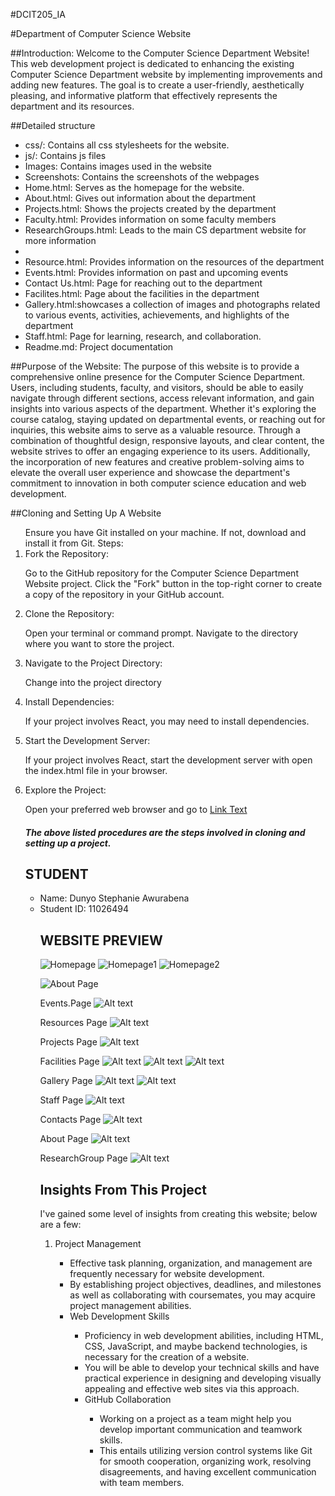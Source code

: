 #DCIT205_IA

#Department of Computer Science Website


##Introduction:
Welcome to the Computer Science Department Website! This web development project is dedicated to enhancing the existing
 Computer Science Department website by implementing improvements and adding new features. 
The goal is to create a user-friendly, aesthetically pleasing, and 
informative platform that effectively represents the department and its resources.

##Detailed structure
<ul>
<li>css/: Contains all css stylesheets for the website.</li>
<li>js/: Contains js files</li>
<li>Images: Contains images used in the website</li>
<li>Screenshots: Contains the screenshots of the webpages</li>
<li>Home.html: Serves as the homepage for the website.</li>
<li>About.html: Gives out information about the department</li>
<li>Projects.html: Shows the projects created by the department</li>
<li>Faculty.html: Provides information on some faculty members</li>
<li>ResearchGroups.html: Leads to the main CS department website for more information<li>
<li>Resource.html: Provides information on the resources of the department</li>
<li>Events.html: Provides information on past and upcoming events</li>
<li>Contact Us.html: Page for reaching out to the department</li>
<li>Facilites.html: Page about the facilities in the department</li> 
<li>Gallery.html:showcases a collection of images and photographs related to various    events, activities, achievements, and highlights of the department </li>
<li>Staff.html: Page for learning, research, and collaboration.</li>
<li>Readme.md: Project documentation</li>
</ul>

##Purpose of the Website:
The purpose of this website is to provide a comprehensive online presence for the Computer Science Department. Users, including students, faculty, and visitors,
 should be able to easily navigate through different sections, 
access relevant information, and gain insights into various aspects of the department. Whether it's exploring the course catalog, staying updated on departmental events,
 or reaching out for inquiries,
 this website aims to serve as a valuable resource.
Through a combination of thoughtful design, responsive layouts, and clear content, the website strives to offer an engaging experience to its users. Additionally, the incorporation of new features and 
creative problem-solving aims to elevate the overall user experience and showcase the department's commitment to innovation in both computer science education and web development.

##Cloning and Setting Up A Website
<ol>
Ensure you have Git installed on your machine. If not, download and install it from Git.
Steps:

<li>Fork the Repository:</li>

Go to the GitHub repository for the Computer Science Department Website project.
Click the "Fork" button in the top-right corner to create a copy of the repository in your GitHub account.

<li>Clone the Repository:</li>

Open your terminal or command prompt.
Navigate to the directory where you want to store the project.

<li>Navigate to the Project Directory:</li>

Change into the project directory

<li>Install Dependencies:</li>

If your project involves React, you may need to install dependencies.

<li>Start the Development Server:</li>

If your project involves React, start the development server with open the index.html file in your browser.

<li>Explore the Project:</li>

Open your preferred web browser and go to
[Link Text](11026494_DCIT_205_IA/index.html)
     


##### The above listed procedures are the steps involved in cloning and setting up a project.

## STUDENT

<ul>
<li>Name: Dunyo Stephanie Awurabena</li>
<li>Student ID: 11026494</li>

## WEBSITE PREVIEW

![Homepage](https://github.com/Awurabenatwinkl/11026494_DCIT_205_IA/assets/148399305/9eac2855-6a19-4c4d-86f9-e22836bc1d61)
![Homepage1](https://github.com/Awurabenatwinkl/11026494_DCIT_205_IA/assets/148399305/75831a64-68ed-409e-8130-c3f89f48ef88)
![Homepage2](https://github.com/Awurabenatwinkl/11026494_DCIT_205_IA/assets/148399305/00ac6e9e-eba5-44d2-96ed-233983bf9906)


![About Page](https://github.com/Awurabenatwinkl/11026494_DCIT_205_IA/assets/148399305/57f4abcd-ce9c-4631-b518-8079caa56e3c)




Events.Page
![Alt text](<11026494_DCIT_205_IA\Screenshots\Events Page.png>)

Resources Page
![Alt text](<11026494_DCIT_205_IA\Screenshots\Resources page.png>)


Projects Page
![Alt text](<11026494_DCIT_205_IA\Screenshots\Projects page.png>)

Facilities Page
![Alt text](<11026494_DCIT_205_IA\Screenshots\Facilities page1.png>)
![Alt text](<11026494_DCIT_205_IA\Screenshots\Facilities page2.png>)
![Alt text](<11026494_DCIT_205_IA\Screenshots\Facilities page4.png>)


Gallery Page
![Alt text](<11026494_DCIT_205_IA\Screenshots\Gallery page1.png>)
![Alt text](<11026494_DCIT_205_IA\Screenshots\Gallery page2.png>)


Staff Page
![Alt text](<11026494_DCIT_205_IA\Screenshots\Staff page.png>)


Contacts Page
![Alt text](<11026494_DCIT_205_IA\Screenshots\Contacts page.png>)

About Page
![Alt text](<11026494_DCIT_205_IA\Screenshots\About Page.png>)

ResearchGroup Page
![Alt text](<11026494_DCIT_205_IA\Screenshots\ResearchGroup page.png>)

## Insights From This Project

I've gained some level of insights from creating this website; below are a few:

<ol>
<li>Project Management</li>
<ul>
<li>Effective task planning, organization, and management are frequently necessary for website development.</li> 
<li>By establishing project objectives, deadlines, and milestones as well as collaborating with coursemates, you may acquire project management abilities.</li>
<li>Web Development Skills</li>
<ul>
<li>Proficiency in web development abilities, including HTML, CSS, JavaScript, and maybe backend technologies, is necessary for the creation of a website. </li>
<li>You will be able to develop your technical skills and have practical experience in designing and developing visually appealing and effective web sites via this approach.</li>
<li>GitHub Collaboration</li>
<ul>
<li>Working on a project as a team might help you develop important communication and teamwork skills.</li>
<li> This entails utilizing version control systems like Git for smooth cooperation, organizing work, resolving disagreements, and having excellent communication with team members.</li>
</ul>
</ol>
















</ol>




